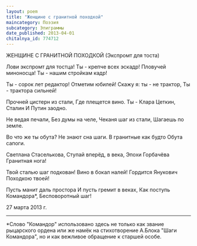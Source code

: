 ```yaml
---
layout: poem
title: "Женщине с гранитной походкой"
maincategory: Поэзия
subcategory: Эпиграммы
date_published: 2013-04-01
chitalnya_id: 774712
---
```




ЖЕНЩИНЕ С ГРАНИТНОЙ ПОХОДКОЙ
(Экспромт для тоста)

Лови экспромт для тостца!
Ты - крепче всех эскадр!
Пловучей миноносца!
Ты - нашим стройкам кадр!

Ты - сорок лет редактор!
Отметим юбилей!
Скажу я: ты - не трактор,
Ты - трактора сильней!

Прочней цистерн из стали,
Где плещется вино.
Ты - Клара Цеткин, Сталин
И Путин заодно.

Не ведая печали,
Без думы на челе,
Чеканя шаг из стали,
Шагаешь по земле.

Во что же ты обута?
Не знают сна шаги.
В гранитные как будто
Обута сапоги.

Светлана Стаселькова,
Ступай вперёд, в века,
Эпохи Горбачёва
Гранитная нога!

Твой сталью шаг подкован!
Вино в бокал налей!
Гордится Янукович
Походкою твоей!

Пусть манит даль простора
И пусть гремит в веках,
Как поступь Командора\*,
Бесповоротный шаг!

27 марта 2013 г.
_____________________
\*Слово "Командор" использовано здесь
не только как звание рыцарского ордена
или же намёк на стихотворение А.Блока
"Шаги Командора", но и как вежливое 
обращение к старшей особе.






